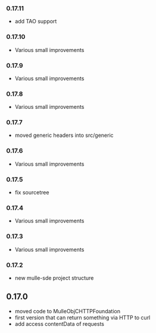 ### 0.17.11


* add TAO support

### 0.17.10

* Various small improvements

### 0.17.9

* Various small improvements

### 0.17.8

* Various small improvements

### 0.17.7

* moved generic headers into src/generic

### 0.17.6

* Various small improvements

### 0.17.5

* fix sourcetree

### 0.17.4

* Various small improvements

### 0.17.3

* Various small improvements

### 0.17.2

* new mulle-sde project structure

## 0.17.0

* moved code to MulleObjCHTTPFoundation
* first version that can return something via HTTP to curl
* add access contentData of requests
